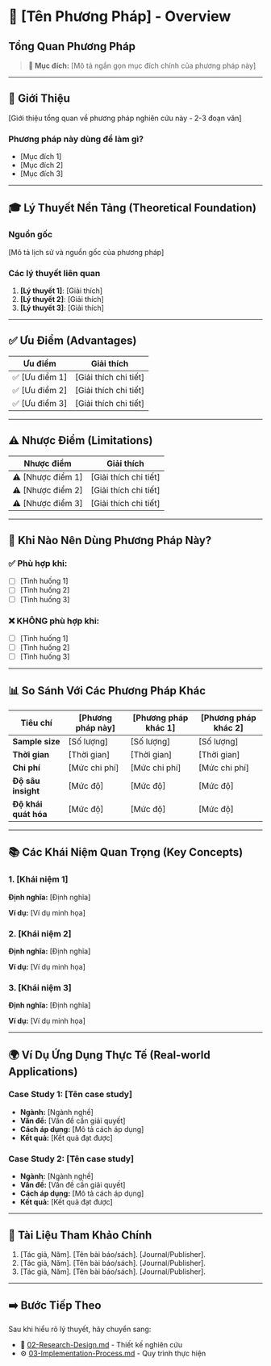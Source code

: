 # 📖 [Tên Phương Pháp] - Overview
## Tổng Quan Phương Pháp

> **🎯 Mục đích:** [Mô tả ngắn gọn mục đích chính của phương pháp này]

---

## 📝 Giới Thiệu

[Giới thiệu tổng quan về phương pháp nghiên cứu này - 2-3 đoạn văn]

### Phương pháp này dùng để làm gì?
- [Mục đích 1]
- [Mục đích 2]
- [Mục đích 3]

---

## 🎓 Lý Thuyết Nền Tảng (Theoretical Foundation)

### Nguồn gốc
[Mô tả lịch sử và nguồn gốc của phương pháp]

### Các lý thuyết liên quan
1. **[Lý thuyết 1]**: [Giải thích]
2. **[Lý thuyết 2]**: [Giải thích]
3. **[Lý thuyết 3]**: [Giải thích]

---

## ✅ Ưu Điểm (Advantages)

| Ưu điểm | Giải thích |
|---------|------------|
| ✅ [Ưu điểm 1] | [Giải thích chi tiết] |
| ✅ [Ưu điểm 2] | [Giải thích chi tiết] |
| ✅ [Ưu điểm 3] | [Giải thích chi tiết] |

---

## ⚠️ Nhược Điểm (Limitations)

| Nhược điểm | Giải thích |
|------------|------------|
| ⚠️ [Nhược điểm 1] | [Giải thích chi tiết] |
| ⚠️ [Nhược điểm 2] | [Giải thích chi tiết] |
| ⚠️ [Nhược điểm 3] | [Giải thích chi tiết] |

---

## 🎯 Khi Nào Nên Dùng Phương Pháp Này?

### ✅ Phù hợp khi:
- [ ] [Tình huống 1]
- [ ] [Tình huống 2]
- [ ] [Tình huống 3]

### ❌ KHÔNG phù hợp khi:
- [ ] [Tình huống 1]
- [ ] [Tình huống 2]
- [ ] [Tình huống 3]

---

## 📊 So Sánh Với Các Phương Pháp Khác

| Tiêu chí | [Phương pháp này] | [Phương pháp khác 1] | [Phương pháp khác 2] |
|----------|-------------------|----------------------|----------------------|
| **Sample size** | [Số lượng] | [Số lượng] | [Số lượng] |
| **Thời gian** | [Thời gian] | [Thời gian] | [Thời gian] |
| **Chi phí** | [Mức chi phí] | [Mức chi phí] | [Mức chi phí] |
| **Độ sâu insight** | [Mức độ] | [Mức độ] | [Mức độ] |
| **Độ khái quát hóa** | [Mức độ] | [Mức độ] | [Mức độ] |

---

## 📚 Các Khái Niệm Quan Trọng (Key Concepts)

### 1. [Khái niệm 1]
**Định nghĩa:** [Định nghĩa]

**Ví dụ:** [Ví dụ minh họa]

### 2. [Khái niệm 2]
**Định nghĩa:** [Định nghĩa]

**Ví dụ:** [Ví dụ minh họa]

### 3. [Khái niệm 3]
**Định nghĩa:** [Định nghĩa]

**Ví dụ:** [Ví dụ minh họa]

---

## 🌍 Ví Dụ Ứng Dụng Thực Tế (Real-world Applications)

### Case Study 1: [Tên case study]
- **Ngành:** [Ngành nghề]
- **Vấn đề:** [Vấn đề cần giải quyết]
- **Cách áp dụng:** [Mô tả cách áp dụng]
- **Kết quả:** [Kết quả đạt được]

### Case Study 2: [Tên case study]
- **Ngành:** [Ngành nghề]
- **Vấn đề:** [Vấn đề cần giải quyết]
- **Cách áp dụng:** [Mô tả cách áp dụng]
- **Kết quả:** [Kết quả đạt được]

---

## 🔗 Tài Liệu Tham Khảo Chính

1. [Tác giả, Năm]. [Tên bài báo/sách]. [Journal/Publisher].
2. [Tác giả, Năm]. [Tên bài báo/sách]. [Journal/Publisher].
3. [Tác giả, Năm]. [Tên bài báo/sách]. [Journal/Publisher].

---

## ➡️ Bước Tiếp Theo

Sau khi hiểu rõ lý thuyết, hãy chuyển sang:
- 📄 [02-Research-Design.md](02-Research-Design.md) - Thiết kế nghiên cứu
- ⚙️ [03-Implementation-Process.md](03-Implementation-Process.md) - Quy trình thực hiện
